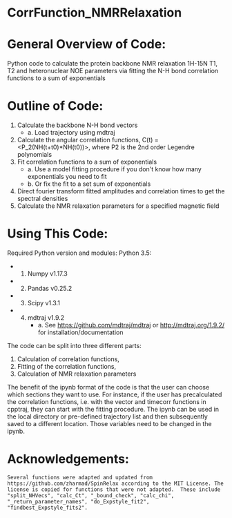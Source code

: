 # CorrFunction_NMRRelaxation
# General Overview of Code:
Python code to calculate the protein backbone NMR relaxation 1H-15N T1, T2 and heteronuclear NOE parameters via fitting the N-H bond correlation functions to a sum of exponentials


# Outline of Code:
1. Calculate the backbone N-H bond vectors
   - a. Load trajectory using mdtraj
2. Calculate the angular correlation functions, C(t) = <P_2(NH(t+t0)*NH(t0))>, where P2 is the 2nd order Legendre polynomials
3. Fit correlation functions to a sum of exponentials
   - a. Use a model fitting procedure if you don't know how many exponentials you need to fit
   - b. Or fix the fit to a set sum of exponentials
4. Direct fourier transform fitted amplitudes and correlation times to get the spectral densities
5. Calculate the NMR relaxation parameters for a specified magnetic field

# Using This Code:
Required Python version and modules:
Python 3.5:
- 1. Numpy v1.17.3
- 2. Pandas v0.25.2
- 3. Scipy v1.3.1
- 4. mdtraj v1.9.2
     - a. See https://github.com/mdtraj/mdtraj or http://mdtraj.org/1.9.2/ for installation/documentation    

The code can be split into three different parts: 
 1. Calculation of correlation functions,
 2. Fitting of the correlation functions,
 3. Calculation of NMR relaxation parameters
    
 The benefit of the ipynb format of the code is that the user can choose which sections they want to use. For instance, if the user has precalculated the correlation functions, i.e. with the vector and timecorr functions in cpptraj, they can start with the fitting procedure. The ipynb can be used in the local directory or pre-defined trajectory list and then subsequently saved to a different location. Those variables need to be changed in the ipynb. 
    
 
# Acknowledgements:
    Several functions were adapted and updated from https://github.com/zharmad/SpinRelax according to the MIT License. The license is copied for functions that were not adapted.  These include "split_NHVecs", "calc_Ct", "_bound_check", "calc_chi", "_return_parameter_names", "do_Expstyle_fit2", "findbest_Expstyle_fits2". 